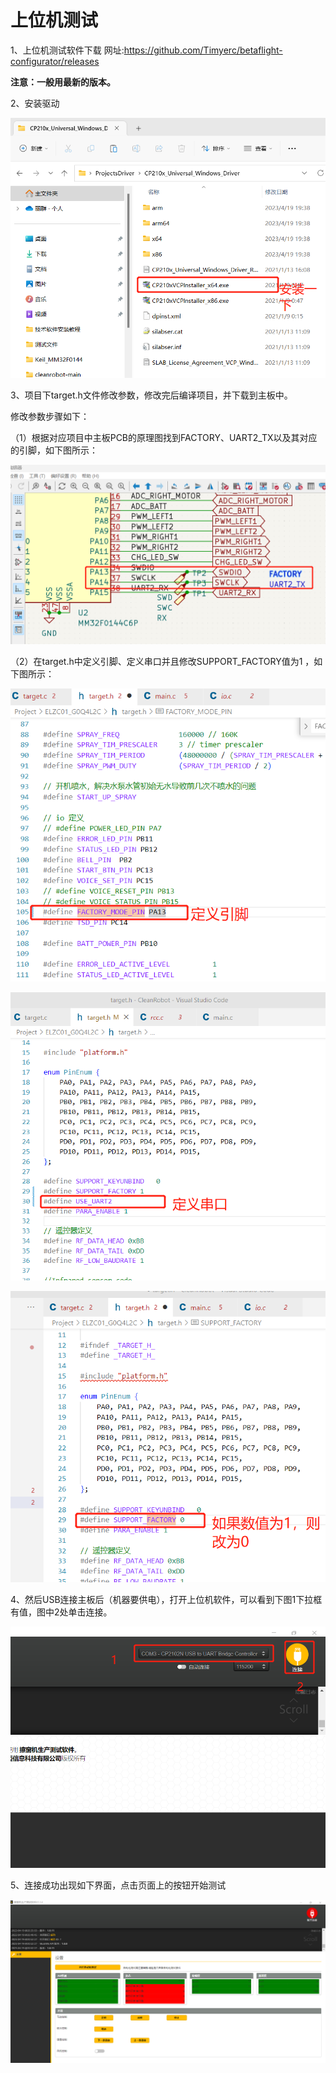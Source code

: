 # 上位机测试

1、上位机测试软件下载
网址:https://github.com/Timyerc/betaflight-configurator/releases

**注意：一般用最新的版本。**

2、安装驱动

![image](image/test_upper_01.png)

3、项目下target.h文件修改参数，修改完后编译项目，并下载到主板中。

修改参数步骤如下：

（1）根据对应项目中主板PCB的原理图找到FACTORY、UART2_TX以及其对应的引脚，如下图所示：

![image](image/test_upper_02.png)

（2）在target.h中定义引脚、定义串口并且修改SUPPORT_FACTORY值为1 ，如下图所示：

![image](image/test_upper_03.png)

![image](image/test_upper_04.png)

![image](image/test_upper_05.png)

4、然后USB连接主板后（机器要供电），打开上位机软件，可以看到下图1下拉框有值，图中2处单击连接。

![image](image/test_upper_06.png)

5、连接成功出现如下界面，点击页面上的按钮开始测试

![image](image/test_upper_07.png)
